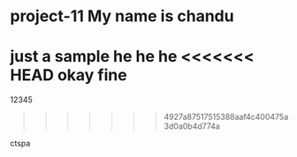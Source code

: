 # project-11 My name is chandu 
just a sample he he he
<<<<<<< HEAD
okay fine
=======


12345
>>>>>>> 4927a87517515388aaf4c400475a3d0a0b4d774a

ctspa
